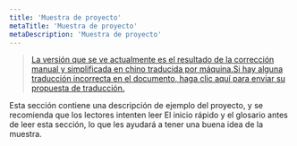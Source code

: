 ```yaml
---
title: 'Muestra de proyecto'
metaTitle: 'Muestra de proyecto'
metaDescription: 'Muestra de proyecto'
---
```


> [La versión que se ve actualmente es el resultado de la corrección manual y simplificada en chino traducida por máquina.Si hay alguna traducción incorrecta en el documento, haga clic aquí para enviar su propuesta de traducción.](https://crwd.in/newbeclaptrap)

Esta sección contiene una descripción de ejemplo del proyecto, y se recomienda que los lectores intenten leer El inicio rápido y el glosario antes de leer esta sección, lo que les ayudará a tener una buena idea de la muestra.
